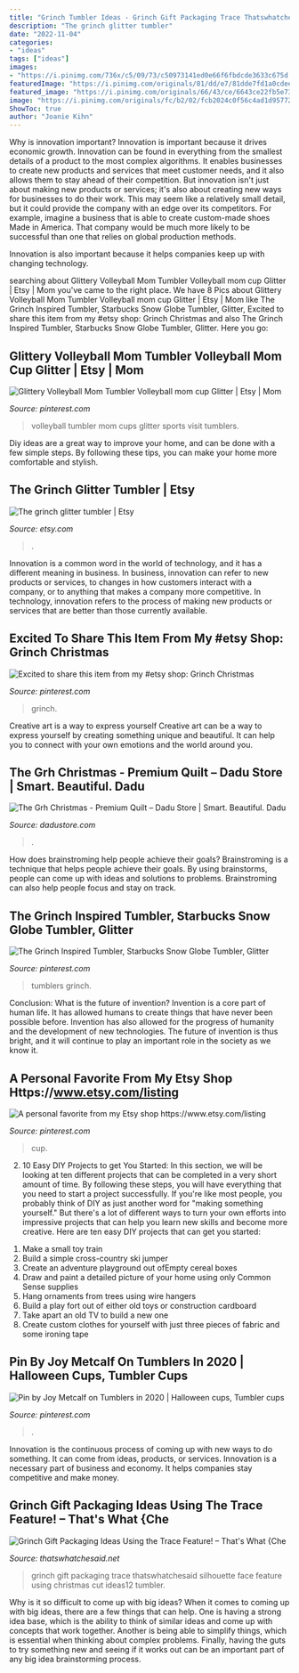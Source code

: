 ```yaml
---
title: "Grinch Tumbler Ideas - Grinch Gift Packaging Trace Thatswhatchesaid Silhouette Face Feature Using Christmas Cut Ideas12 Tumbler"
description: "The grinch glitter tumbler"
date: "2022-11-04"
categories:
- "ideas"
tags: ["ideas"]
images:
- "https://i.pinimg.com/736x/c5/09/73/c50973141ed0e66f6fbdcde3633c675d.jpg"
featuredImage: "https://i.pinimg.com/originals/81/dd/e7/81dde7fd1a0cdee3313e133431609fda.jpg"
featured_image: "https://i.pinimg.com/originals/66/43/ce/6643ce22fb5e7397ba9e7d3e2f94d271.jpg"
image: "https://i.pinimg.com/originals/fc/b2/02/fcb2024c0f56c4ad1d957727b9b7ae96.jpg"
ShowToc: true
author: "Joanie Kihn"
---
```



Why is innovation important?
Innovation is important because it drives economic growth. Innovation can be found in everything from the smallest details of a product to the most complex algorithms. It enables businesses to create new products and services that meet customer needs, and it also allows them to stay ahead of their competition.
But innovation isn't just about making new products or services; it's also about creating new ways for businesses to do their work. This may seem like a relatively small detail, but it could provide the company with an edge over its competitors. For example, imagine a business that is able to create custom-made shoes Made in America. That company would be much more likely to be successful than one that relies on global production methods.

Innovation is also important because it helps companies keep up with changing technology.

	

		
searching about Glittery Volleyball Mom Tumbler Volleyball mom cup Glitter | Etsy | Mom you've came to the right place. We have 8 Pics about Glittery Volleyball Mom Tumbler Volleyball mom cup Glitter | Etsy | Mom like The Grinch Inspired Tumbler, Starbucks Snow Globe Tumbler, Glitter, Excited to share this item from my #etsy shop: Grinch Christmas and also The Grinch Inspired Tumbler, Starbucks Snow Globe Tumbler, Glitter. Here you go:
		
    
## Glittery Volleyball Mom Tumbler Volleyball Mom Cup Glitter | Etsy | Mom

<img loading=lazy src="https://i.pinimg.com/originals/4d/39/70/4d3970b739789dc508f46b6a5c84f9eb.jpg" onerror="this.onerror=null;this.src='https://tse1.mm.bing.net/th?id=OIP.lGuR8tCJPUfmgJRqsZbqiAHaHa&amp;pid=15.1';" alt="Glittery Volleyball Mom Tumbler Volleyball mom cup Glitter | Etsy | Mom">

_Source: pinterest.com_

>volleyball tumbler mom cups glitter sports visit tumblers. 

	

Diy ideas are a great way to improve your home, and can be done with a few simple steps. By following these tips, you can make your home more comfortable and stylish.

    
## The Grinch Glitter Tumbler | Etsy

<img loading=lazy src="https://i.etsystatic.com/11222521/r/il/57191e/2095099619/il_794xN.2095099619_ai6p.jpg" onerror="this.onerror=null;this.src='https://tse2.mm.bing.net/th?id=OIP.j0S-8m10RaM_eQNnY1S2hQHaJ4&amp;pid=15.1';" alt="The grinch glitter tumbler | Etsy">

_Source: etsy.com_

>. 

	

Innovation is a common word in the world of technology, and it has a different meaning in business. In business, innovation can refer to new products or services, to changes in how customers interact with a company, or to anything that makes a company more competitive. In technology, innovation refers to the process of making new products or services that are better than those currently available.

    
## Excited To Share This Item From My #etsy Shop: Grinch Christmas

<img loading=lazy src="https://i.pinimg.com/originals/66/43/ce/6643ce22fb5e7397ba9e7d3e2f94d271.jpg" onerror="this.onerror=null;this.src='https://tse2.mm.bing.net/th?id=OIP.k_QGloR_21quPceU5FpnQgHaJ4&amp;pid=15.1';" alt="Excited to share this item from my #etsy shop: Grinch Christmas">

_Source: pinterest.com_

>grinch. 

	

Creative art is a way to express yourself
Creative art can be a way to express yourself by creating something unique and beautiful. It can help you to connect with your own emotions and the world around you.

    
## The Grh Christmas - Premium Quilt – Dadu Store | Smart. Beautiful. Dadu

<img loading=lazy src="https://cdn.shopify.com/s/files/1/0013/2933/2282/products/13251963060329_1200x1200.jpg?v=1575933591" onerror="this.onerror=null;this.src='https://tse2.mm.bing.net/th?id=OIP.HcuReWCstLNAmvLDb7JXrwHaJW&amp;pid=15.1';" alt="The Grh Christmas - Premium Quilt – Dadu Store | Smart. Beautiful. Dadu">

_Source: dadustore.com_

>. 

	

How does brainstroming help people achieve their goals?
Brainstroming is a technique that helps people achieve their goals. By using brainstorms, people can come up with ideas and solutions to problems. Brainstroming can also help people focus and stay on track.

    
## The Grinch Inspired Tumbler, Starbucks Snow Globe Tumbler, Glitter

<img loading=lazy src="https://i.pinimg.com/736x/c5/09/73/c50973141ed0e66f6fbdcde3633c675d.jpg" onerror="this.onerror=null;this.src='https://tse3.mm.bing.net/th?id=OIP.EFUzPBb-MbxyVWIZA1zq4wHaHa&amp;pid=15.1';" alt="The Grinch Inspired Tumbler, Starbucks Snow Globe Tumbler, Glitter">

_Source: pinterest.com_

>tumblers grinch. 

	

Conclusion: What is the future of invention?
Invention is a core part of human life. It has allowed humans to create things that have never been possible before. Invention has also allowed for the progress of humanity and the development of new technologies. The future of invention is thus bright, and it will continue to play an important role in the society as we know it.

    
## A Personal Favorite From My Etsy Shop Https://www.etsy.com/listing

<img loading=lazy src="https://i.pinimg.com/originals/81/dd/e7/81dde7fd1a0cdee3313e133431609fda.jpg" onerror="this.onerror=null;this.src='https://tse2.mm.bing.net/th?id=OIP.MjmM7PqW0zvCIKzuhlAYCQHaHa&amp;pid=15.1';" alt="A personal favorite from my Etsy shop https://www.etsy.com/listing">

_Source: pinterest.com_

>cup. 

	

2) 10 Easy DIY Projects to get You Started: In this section, we will be looking at ten different projects that can be completed in a very short amount of time. By following these steps, you will have everything that you need to start a project successfully.
If you're like most people, you probably think of DIY as just another word for "making something yourself." But there's a lot of different ways to turn your own efforts into impressive projects that can help you learn new skills and become more creative. Here are ten easy DIY projects that can get you started: 
1. Make a small toy train
2. Build a simple cross-country ski jumper
3. Create an adventure playground out ofEmpty cereal boxes
4. Draw and paint a detailed picture of your home using only Common Sense supplies
5. Hang ornaments from trees using wire hangers
6. Build a play fort out of either old toys or construction cardboard 
7. Take apart an old TV to build a new one 
8. Create custom clothes for yourself with just three pieces of fabric and some ironing tape 

    
## Pin By Joy Metcalf On Tumblers In 2020 | Halloween Cups, Tumbler Cups

<img loading=lazy src="https://i.pinimg.com/originals/fc/b2/02/fcb2024c0f56c4ad1d957727b9b7ae96.jpg" onerror="this.onerror=null;this.src='https://tse4.mm.bing.net/th?id=OIP.xUXQfwCGetcxXo7C5D41vQHaJ3&amp;pid=15.1';" alt="Pin by Joy Metcalf on Tumblers in 2020 | Halloween cups, Tumbler cups">

_Source: pinterest.com_

>. 

	

Innovation is the continuous process of coming up with new ways to do something. It can come from ideas, products, or services. Innovation is a necessary part of business and economy. It helps companies stay competitive and make money.

    
## Grinch Gift Packaging Ideas Using The Trace Feature! – That&#039;s What {Che

<img loading=lazy src="https://www.thatswhatchesaid.net/wp-content/uploads/2015/11/Grinch-Gift-Ideas12_thumb.jpg" onerror="this.onerror=null;this.src='https://tse4.mm.bing.net/th?id=OIP.Kdvj_b7c7IqD7Ac-Xy3GBgHaKX&amp;pid=15.1';" alt="Grinch Gift Packaging Ideas Using the Trace Feature! – That&#039;s What {Che">

_Source: thatswhatchesaid.net_

>grinch gift packaging trace thatswhatchesaid silhouette face feature using christmas cut ideas12 tumbler. 

	

Why is it so difficult to come up with big ideas?
When it comes to coming up with big ideas, there are a few things that can help. One is having a strong idea base, which is the ability to think of similar ideas and come up with concepts that work together. Another is being able to simplify things, which is essential when thinking about complex problems. Finally, having the guts to try something new and seeing if it works out can be an important part of any big idea brainstorming process.

